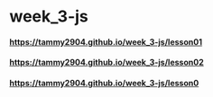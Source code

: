 # week_3-js
#### https://tammy2904.github.io/week_3-js/lesson01

#### https://tammy2904.github.io/week_3-js/lesson02

#### https://tammy2904.github.io/week_3-js/lesson0

